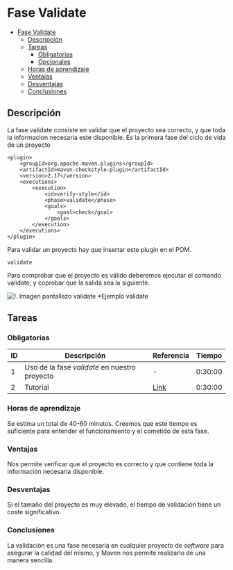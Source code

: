 # Fase Validate

- [Fase Validate](#Fase-Validate)
  - [Descripción](#Descripción)
  - [Tareas](#Tareas)
    - [Obligatorias](#Obligatorias)
    - [Opcionales](#Opcionales)
  - [Horas de aprendizaje](#Horas-de-aprendizaje)
  - [Ventajas](#Ventajas)
  - [Desventajas](#Desventajas)
  - [Conclusiones](#Conclusiones)


## Descripción

La fase validate consiste en validar que el proyecto sea correcto, y que toda la informacion necesaria este disponible. Es la primera fase del ciclo de vida de un proyecto

    <plugin>
        <groupId>org.apache.maven.plugins</groupId>
        <artifactId>maven-checkstyle-plugin</artifactId>
        <version>2.17</version>
        <executions>
            <execution>
                <id>verify-style</id>
                <phase>validate</phase>
                <goals>
                    <goal>check</goal>
                </goals>
            </execution>
        </executions>
    </plugin>
Para validar un proyecto hay que insertar este plugin en el POM.

    validate
Para comprobar que el proyecto es válido deberemos ejecutar el comando validate, y coprobar que la salida sea la siguiente.

![!. Imagen pantallazo validate](https://i.imgur.com/lsdi4wG.png)
*Ejemplo validate



## Tareas

### Obligatorias

| ID      | Descripción | Referencia | Tiempo  |
| ------- | ----------- | ---------- | ------- |
| 1  |Uso de la fase *validate* en nuestro proyecto| - | 0:30:00|
| 2  |Tutorial| [Link](https://softwareengineering.stackexchange.com/questions/323129/maven-build-lifecycle-validate) | 0:30:00|





### Horas de aprendizaje
Se estima un total de 40-60 minutos. Creemos que este tiempo es suficiente para entender el funcionamiento y el cometido de esta fase.

### Ventajas
Nos permite verificar que el proyecto es correcto y que contiene toda la información necesaria disponible.

### Desventajas
Si el tamaño del proyecto es muy elevado, el tiempo de validación tiene un coste significativo.

### Conclusiones

La validación es una fase necesaria en cualquier proyecto de *software* para asegurar la calidad del mismo, y Maven nos permite realizarlo de una manera sencilla.